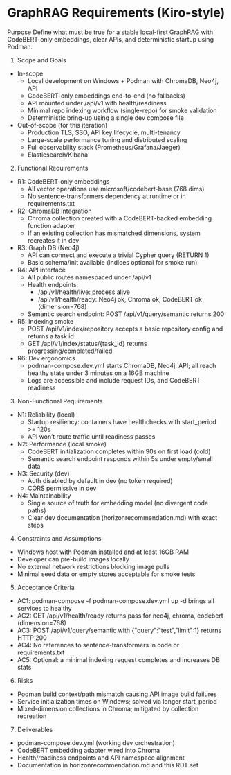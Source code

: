 # GraphRAG Requirements (Kiro-style)

Purpose
Define what must be true for a stable local-first GraphRAG with CodeBERT-only embeddings, clear APIs, and deterministic startup using Podman.

1. Scope and Goals
- In-scope
  - Local development on Windows + Podman with ChromaDB, Neo4j, API
  - CodeBERT-only embeddings end-to-end (no fallbacks)
  - API mounted under /api/v1 with health/readiness
  - Minimal repo indexing workflow (single-repo) for smoke validation
  - Deterministic bring-up using a single dev compose file
- Out-of-scope (for this iteration)
  - Production TLS, SSO, API key lifecycle, multi-tenancy
  - Large-scale performance tuning and distributed scaling
  - Full observability stack (Prometheus/Grafana/Jaeger)
  - Elasticsearch/Kibana

2. Functional Requirements
- R1: CodeBERT-only embeddings
  - All vector operations use microsoft/codebert-base (768 dims)
  - No sentence-transformers dependency at runtime or in requirements.txt
- R2: ChromaDB integration
  - Chroma collection created with a CodeBERT-backed embedding function adapter
  - If an existing collection has mismatched dimensions, system recreates it in dev
- R3: Graph DB (Neo4j)
  - API can connect and execute a trivial Cypher query (RETURN 1)
  - Basic schema/init available (indices optional for smoke run)
- R4: API interface
  - All public routes namespaced under /api/v1
  - Health endpoints:
    - /api/v1/health/live: process alive
    - /api/v1/health/ready: Neo4j ok, Chroma ok, CodeBERT ok (dimension=768)
  - Semantic search endpoint: POST /api/v1/query/semantic returns 200
- R5: Indexing smoke
  - POST /api/v1/index/repository accepts a basic repository config and returns a task id
  - GET /api/v1/index/status/{task_id} returns progressing/completed/failed
- R6: Dev ergonomics
  - podman-compose.dev.yml starts ChromaDB, Neo4j, API; all reach healthy state under 3 minutes on a 16GB machine
  - Logs are accessible and include request IDs, and CodeBERT readiness

3. Non-Functional Requirements
- N1: Reliability (local)
  - Startup resiliency: containers have healthchecks with start_period >= 120s
  - API won’t route traffic until readiness passes
- N2: Performance (local smoke)
  - CodeBERT initialization completes within 90s on first load (cold)
  - Semantic search endpoint responds within 5s under empty/small data
- N3: Security (dev)
  - Auth disabled by default in dev (no token required)
  - CORS permissive in dev
- N4: Maintainability
  - Single source of truth for embedding model (no divergent code paths)
  - Clear dev documentation (horizonrecommendation.md) with exact steps

4. Constraints and Assumptions
- Windows host with Podman installed and at least 16GB RAM
- Developer can pre-build images locally
- No external network restrictions blocking image pulls
- Minimal seed data or empty stores acceptable for smoke tests

5. Acceptance Criteria
- AC1: podman-compose -f podman-compose.dev.yml up -d brings all services to healthy
- AC2: GET /api/v1/health/ready returns pass for neo4j, chroma, codebert (dimension=768)
- AC3: POST /api/v1/query/semantic with {"query":"test","limit":1} returns HTTP 200
- AC4: No references to sentence-transformers in code or requirements.txt
- AC5: Optional: a minimal indexing request completes and increases DB stats

6. Risks
- Podman build context/path mismatch causing API image build failures
- Service initialization times on Windows; solved via longer start_period
- Mixed-dimension collections in Chroma; mitigated by collection recreation

7. Deliverables
- podman-compose.dev.yml (working dev orchestration)
- CodeBERT embedding adapter wired into Chroma
- Health/readiness endpoints and API namespace alignment
- Documentation in horizonrecommendation.md and this RDT set